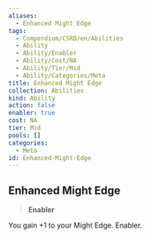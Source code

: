 ```yaml
---
aliases:
  - Enhanced Might Edge
tags:
  - Compendium/CSRD/en/Abilities
  - Ability
  - Ability/Enabler
  - Ability/Cost/NA
  - Ability/Tier/Mid
  - Ability/Categories/Meta
title: Enhanced Might Edge
collection: Abilities
kind: Ability
action: false
enabler: true
cost: NA
tier: Mid
pools: []
categories:
  - Meta
id: Enhanced-Might-Edge
---
```

## Enhanced Might Edge    
>**Enabler**  
    
You gain +1 to your Might Edge. Enabler.
